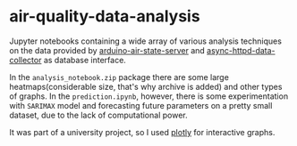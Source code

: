 # air-quality-data-analysis

Jupyter notebooks containing a wide array of various analysis techniques on the data provided by
[arduino-air-state-server](https://github.com/straightchlorine/arduino-air-state-server) and
[async-httpd-data-collector](https://github.com/straightchlorine/async-httpd-data-collector) as database interface.

In the `analysis_notebook.zip` package there are some large heatmaps(considerable size, that's why archive is added) and other types of graphs.
In the `prediction.ipynb`, however, there is some experimentation with `SARIMAX` model and forecasting future parameters on a pretty small 
dataset, due to the lack of computational power.

It was part of a university project, so I used [plotly](https://github.com/plotly/plotly.py) for interactive graphs.
